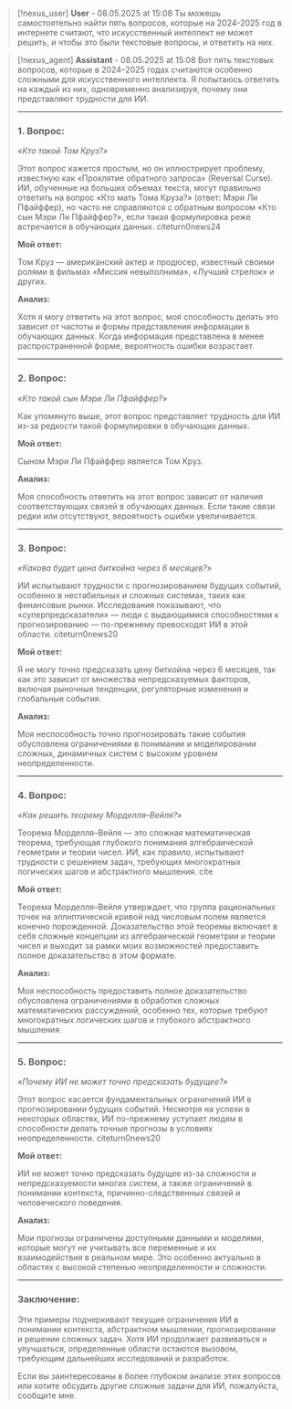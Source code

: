 >[!nexus_user] **User** - 08.05.2025 at 15:08
> Ты можешь самостоятельно найти пять вопросов, которые на 2024-2025 год в интернете считают, что искусственный интеллект не может решить, и чтобы это были текстовые вопросы, и ответить на них.
<!-- UID: bbb21079-0273-45a9-8f86-d08181eee3c9 -->




>[!nexus_agent] **Assistant** - 08.05.2025 at 15:08
> Вот пять текстовых вопросов, которые в 2024–2025 годах считаются особенно сложными для искусственного интеллекта. Я попытаюсь ответить на каждый из них, одновременно анализируя, почему они представляют трудности для ИИ.
> 
> ---
> 
> ### 1. **Вопрос:**
> 
> *«Кто такой Том Круз?»*
> 
> Этот вопрос кажется простым, но он иллюстрирует проблему, известную как «Проклятие обратного запроса» (Reversal Curse). ИИ, обученные на больших объемах текста, могут правильно ответить на вопрос «Кто мать Тома Круза?» (ответ: Мэри Ли Пфайффер), но часто не справляются с обратным вопросом «Кто сын Мэри Ли Пфайффер?», если такая формулировка реже встречается в обучающих данных. citeturn0news24
> 
> **Мой ответ:**
> 
> Том Круз — американский актер и продюсер, известный своими ролями в фильмах «Миссия невыполнима», «Лучший стрелок» и других.
> 
> **Анализ:**
> 
> Хотя я могу ответить на этот вопрос, моя способность делать это зависит от частоты и формы представления информации в обучающих данных. Когда информация представлена в менее распространенной форме, вероятность ошибки возрастает.
> 
> ---
> 
> ### 2. **Вопрос:**
> 
> *«Кто такой сын Мэри Ли Пфайффер?»*
> 
> Как упомянуто выше, этот вопрос представляет трудность для ИИ из-за редкости такой формулировки в обучающих данных.
> 
> **Мой ответ:**
> 
> Сыном Мэри Ли Пфайффер является Том Круз.
> 
> **Анализ:**
> 
> Моя способность ответить на этот вопрос зависит от наличия соответствующих связей в обучающих данных. Если такие связи редки или отсутствуют, вероятность ошибки увеличивается.
> 
> ---
> 
> ### 3. **Вопрос:**
> 
> *«Какова будет цена биткойна через 6 месяцев?»*
> 
> ИИ испытывают трудности с прогнозированием будущих событий, особенно в нестабильных и сложных системах, таких как финансовые рынки. Исследования показывают, что «суперпредсказатели» — люди с выдающимися способностями к прогнозированию — по-прежнему превосходят ИИ в этой области. citeturn0news20
> 
> **Мой ответ:**
> 
> Я не могу точно предсказать цену биткойна через 6 месяцев, так как это зависит от множества непредсказуемых факторов, включая рыночные тенденции, регуляторные изменения и глобальные события.
> 
> **Анализ:**
> 
> Моя неспособность точно прогнозировать такие события обусловлена ограничениями в понимании и моделировании сложных, динамичных систем с высоким уровнем неопределенности.
> 
> ---
> 
> ### 4. **Вопрос:**
> 
> *«Как решить теорему Морделля–Вейля?»*
> 
> Теорема Морделля–Вейля — это сложная математическая теорема, требующая глубокого понимания алгебраической геометрии и теории чисел. ИИ, как правило, испытывают трудности с решением задач, требующих многократных логических шагов и абстрактного мышления. cite
> 
> **Мой ответ:**
> 
> Теорема Морделля–Вейля утверждает, что группа рациональных точек на эллиптической кривой над числовым полем является конечно порожденной. Доказательство этой теоремы включает в себя сложные концепции из алгебраической геометрии и теории чисел и выходит за рамки моих возможностей предоставить полное доказательство в этом формате.
> 
> **Анализ:**
> 
> Моя неспособность предоставить полное доказательство обусловлена ограничениями в обработке сложных математических рассуждений, особенно тех, которые требуют многократных логических шагов и глубокого абстрактного мышления.
> 
> ---
> 
> ### 5. **Вопрос:**
> 
> *«Почему ИИ не может точно предсказать будущее?»*
> 
> Этот вопрос касается фундаментальных ограничений ИИ в прогнозировании будущих событий. Несмотря на успехи в некоторых областях, ИИ по-прежнему уступает людям в способности делать точные прогнозы в условиях неопределенности. citeturn0news20
> 
> **Мой ответ:**
> 
> ИИ не может точно предсказать будущее из-за сложности и непредсказуемости многих систем, а также ограничений в понимании контекста, причинно-следственных связей и человеческого поведения.
> 
> **Анализ:**
> 
> Мои прогнозы ограничены доступными данными и моделями, которые могут не учитывать все переменные и их взаимодействия в реальном мире. Это особенно актуально в областях с высокой степенью неопределенности и сложности.
> 
> ---
> 
> ### **Заключение:**
> 
> Эти примеры подчеркивают текущие ограничения ИИ в понимании контекста, абстрактном мышлении, прогнозировании и решении сложных задач. Хотя ИИ продолжает развиваться и улучшаться, определенные области остаются вызовом, требующим дальнейших исследований и разработок.
> 
> Если вы заинтересованы в более глубоком анализе этих вопросов или хотите обсудить другие сложные задачи для ИИ, пожалуйста, сообщите мне.
<!-- UID: 061a83c9-8cc8-4181-a536-8e367dd2f951 -->